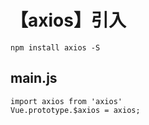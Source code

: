 # 【axios】引入

```schll
npm install axios -S
```

## main.js

```schll
import axios from 'axios'
Vue.prototype.$axios = axios;
```

